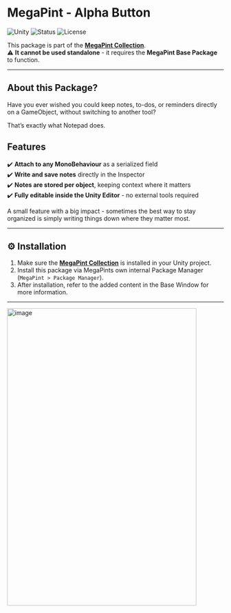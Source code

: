 # MegaPint - Alpha Button

![Unity](https://img.shields.io/badge/Unity-2022%2B-blue.svg?logo=unity)
![Status](https://img.shields.io/badge/status-active-success.svg)
![License](https://img.shields.io/badge/license-Apache%202.0-green.svg)

This package is part of the **[MegaPint Collection](https://github.com/tiogiras/MegaPint)**.  
⚠️ **It cannot be used standalone** - it requires the **MegaPint Base Package** to function.

---

## About this Package?

Have you ever wished you could keep notes, to-dos, or reminders directly on a GameObject, without switching to another tool?

That’s exactly what Notepad does.

## Features

✔️ **Attach to any MonoBehaviour** as a serialized field    
✔️ **Write and save notes** directly in the Inspector    
✔️ **Notes are stored per object**, keeping context where it matters    
✔️ **Fully editable inside the Unity Editor** - no external tools required

A small feature with a big impact - sometimes the best way to stay organized is simply writing things down where they matter most.

---

## ⚙️ Installation

1. Make sure the **[MegaPint Collection](https://github.com/tiogiras/MegaPint)** is installed in your Unity project.  
2. Install this package via MegaPints own internal Package Manager (`MegaPint > Package Manager`).  
3. After installation, refer to the added content in the Base Window for more information. 

---

<img width="440" height="690" alt="image" src="https://github.com/user-attachments/assets/181e7fed-2f07-43e1-884c-1888eaf1db26" />
